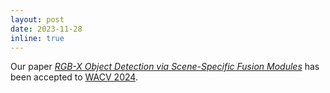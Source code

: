 ```yaml
---
layout: post
date: 2023-11-28
inline: true
---
```


Our paper [*RGB-X Object Detection via Scene-Specific Fusion Modules*](https://arxiv.org/abs/2310.19372) has been accepted to [WACV 2024](https://wacv2024.thecvf.com).